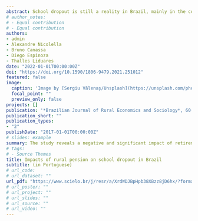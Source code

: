 ```yaml
---
abstract: School dropout is still a reality in Brazil, mainly in the countryside. Public policies that may reduce them, even indirectly, are important. This study evaluated the impact of rural pension, a benefit that may spillover in socioeconomic factors, such as school dropout. Through the discontinuity generated by the minimum age to access the rural retirement, regressions model with discontinuity were estimated using microdata from the 2019 Education Module of PNAD (National Household Sample Survey) for a sample of Brazilian rural households and subsamples involving the genders of retirees and young people. The results, which for the full sample are not significant, reveal a negative and significant impact of retirement on the dropout of boys, especially in the presence of male pensioners in the household. This effect is not observed for girls. This evidence suggests pro-male biases possibly generated by expectations related to the gender of the young, in which boys must prepare for the job market while girls contribute to household chores. Even with this bias, it can be suggested the potential reducing effect of the rural pension on school dropout in rural areas, with positive consequences for Brazilian human capital, even though it requires solutions to avoid the increase in gender inequality.
# author_notes:
# - Equal contribution
# - Equal contribution
authors:
- admin
- Alexandre Nicolella
- Bruno Canassa
- Diego Espinoza
- Thalles Liduares
date: "2022-01-01T00:00:00Z"
doi: "https://doi.org/10.1590/1806-9479.2021.251012"
featured: false
image:
  caption: 'Image by [Sergiu Vălenaș/Unsplash](https://unsplash.com/photos/7VPdLfzLwg8)'
  focal_point: ""
  preview_only: false
projects: []
publication: '*Brazilian Journal of Rural Economics and Sociology*, 60(spe). In Portuguese'
publication_short: ""
publication_types:
- "2"
publishDate: "2017-01-01T00:00:00Z"
# slides: example
summary: The study reveals a negative and significant impact of retirement on the dropout of boys, especially in the presence of male pensioners in the household. This effect is not observed for girls. This evidence suggests pro-male biases possibly generated by expectations related to the gender of the young, in which boys must prepare for the job market while girls contribute to household chores. 
# tags: 
# - Source Themes
title: Impacts of rural pension on school dropout in Brazil
subtitle: (in Portuguese)
# url_code: 
# url_dataset: ""
url_pdf: "https://www.scielo.br/j/resr/a/XrdWDJBpHpb38XBzz8jD6hx/?format=pdf&lang=pt"
# url_poster: ""
# url_project: ""
# url_slides: ""
# url_source: ""
# url_video: ""
---
```


